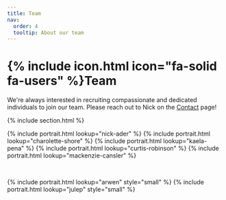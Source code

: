 ```yaml
---
title: Team
nav:
  order: 4
  tooltip: About our team
---
```


# {% include icon.html icon="fa-solid fa-users" %}Team

We're always interested in recruiting compassionate and dedicated individuals to join our team. Please reach out to Nick on the [Contact](https://nickaderlab.com/contact/) page!

{% include section.html %}

{% include portrait.html lookup="nick-ader" %}
{% include portrait.html lookup="charolette-shore" %}
{% include portrait.html lookup="kaela-pena" %}
{% include portrait.html lookup="curtis-robinson" %}
{% include portrait.html lookup="mackenzie-cansler" %}

<br>

{% include portrait.html lookup="arwen" style="small" %}
{% include portrait.html lookup="julep" style="small" %}

